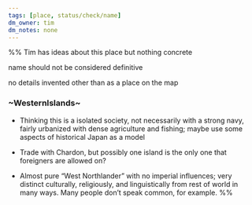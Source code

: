 ```yaml
---
tags: [place, status/check/name]
dm_owner: tim
dm_notes: none
---
```



%%
Tim has ideas about this place but nothing concrete

name should not be considered definitive

no details invented other than as a place on the map
### ~WesternIslands~

- Thinking this is a isolated society, not necessarily with a strong navy, fairly urbanized with dense agriculture and fishing; maybe use some aspects of historical Japan as a model
    
- Trade with Chardon, but possibly one island is the only one that foreigners are allowed on?
    
- Almost pure “West Northlander” with no imperial influences; very distinct culturally, religiously, and linguistically from rest of world in many ways. Many people don’t speak common, for example.
%%